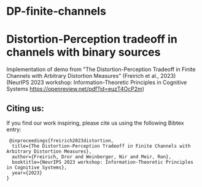 # DP-finite-channels

# Distortion-Perception tradeoff in channels with binary sources
Implementation of demo from "The Distortion-Perception Tradeoff in Finite Channels with Arbitrary Distortion Measures" (Freirich et al., 2023) (NeurIPS 2023 workshop: Information-Theoretic Principles in Cognitive Systems https://openreview.net/pdf?id=euzT4OcP2m) 

## Citing us:
If you find our work inspiring, please cite us using the following Bibtex entry:

```
 @inproceedings{freirich2023distortion,
  title={The Distortion-Perception Tradeoff in Finite Channels with Arbitrary Distortion Measures},
  author={Freirich, Dror and Weinberger, Nir and Meir, Ron},
  booktitle={NeurIPS 2023 workshop: Information-Theoretic Principles in Cognitive Systems},
  year={2023}
}
```
  
